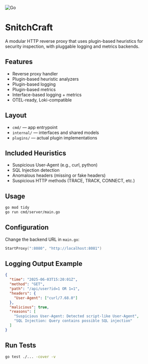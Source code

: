 ![Go](https://github.com/Teagan42/SnitchCraft/actions/workflows/go_tests.yml/badge.svg)

# SnitchCraft

A modular HTTP reverse proxy that uses plugin-based heuristics for security inspection, with pluggable logging and metrics backends.

## Features
- Reverse proxy handler
- Plugin-based heuristic analyzers
- Plugin-based logging
- Plugin-based metrics
- Interface-based logging + metrics
- OTEL-ready, Loki-compatible

## Layout
- `cmd/` — app entrypoint
- `internal/` — interfaces and shared models
- `plugins/` — actual plugin implementations

## Included Heuristics
- Suspicious User-Agent (e.g., curl, python)
- SQL Injection detection
- Anomalous headers (missing or fake headers)
- Suspicious HTTP methods (TRACE, TRACK, CONNECT, etc.)

## Usage
```bash
go mod tidy
go run cmd/server/main.go
```

## Configuration
Change the backend URL in `main.go`:
```go
StartProxy(":8080", "http://localhost:8081")
```

## Logging Output Example
```json
{
  "time": "2025-06-03T15:20:01Z",
  "method": "GET",
  "path": "/api/user?id=1 OR 1=1",
  "headers": {
    "User-Agent": ["curl/7.68.0"]
  },
  "malicious": true,
  "reasons": [
    "Suspicious User-Agent: Detected script-like User-Agent",
    "SQL Injection: Query contains possible SQL injection"
  ]
}
```

## Run Tests
```bash
go test ./... -cover -v
```